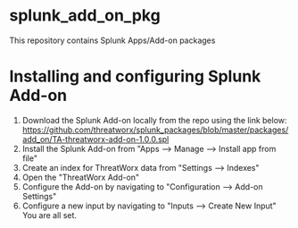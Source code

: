 # splunk_add_on_pkg
This repository contains Splunk Apps/Add-on packages

# Installing and configuring Splunk Add-on
1. Download the Splunk Add-on locally from the repo using the link below:
https://github.com/threatworx/splunk_packages/blob/master/packages/add_on/TA-threatworx-add-on-1.0.0.spl
2. Install the Splunk Add-on from "Apps --> Manage --> Install app from file"
3. Create an index for ThreatWorx data from "Settings --> Indexes"
4. Open the "ThreatWorx Add-on"
5. Configure the Add-on by navigating to "Configuration --> Add-on Settings"
6. Configure a new input by navigating to "Inputs --> Create New Input"
You are all set.
